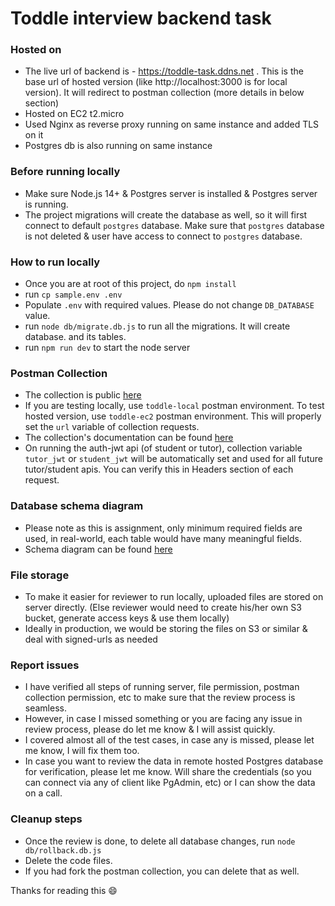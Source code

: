 # Toddle interview backend task

### Hosted on

-   The live url of backend is - https://toddle-task.ddns.net . This is the base url of hosted version (like http://localhost:3000 is for local version). It will redirect to postman collection (more details in below section)
-   Hosted on EC2 t2.micro
-   Used Nginx as reverse proxy running on same instance and added TLS on it
-   Postgres db is also running on same instance

### Before running locally

-   Make sure Node.js 14+ & Postgres server is installed & Postgres server is running.
-   The project migrations will create the database as well, so it will first connect to default `postgres` database. Make sure that `postgres` database is not deleted & user have access to connect to `postgres` database.

### How to run locally

-   Once you are at root of this project, do `npm install`
-   run `cp sample.env .env`
-   Populate `.env` with required values. Please do not change `DB_DATABASE` value.
-   run `node db/migrate.db.js` to run all the migrations. It will create database. and its tables.
-   run `npm run dev` to start the node server

### Postman Collection

-   The collection is public [here](https://www.postman.com/ym-356609/workspace/ym-team/collection/16305790-832c639b-bd7a-4e8d-ae20-4caa83107411?action=share&creator=16305790)
-   If you are testing locally, use `toddle-local` postman environment. To test hosted version, use `toddle-ec2` postman environment. This will properly set the `url` variable of collection requests.
-   The collection's documentation can be found [here](https://www.postman.com/ym-356609/workspace/ym-team/documentation/16305790-832c639b-bd7a-4e8d-ae20-4caa83107411)
-   On running the auth-jwt api (of student or tutor), collection variable `tutor_jwt` or `student_jwt` will be automatically set and used for all future tutor/student apis. You can verify this in Headers section of each request.

### Database schema diagram

-   Please note as this is assignment, only minimum required fields are used, in real-world, each table would have many meaningful fields.
-   Schema diagram can be found [here](https://drive.google.com/file/d/1fnWHnXkUHoHBziLjimchd73du1tU--5G/view)

### File storage

-   To make it easier for reviewer to run locally, uploaded files are stored on server directly. (Else reviewer would need to create his/her own S3 bucket, generate access keys & use them locally)
-   Ideally in production, we would be storing the files on S3 or similar & deal with signed-urls as needed

### Report issues

-   I have verified all steps of running server, file permission, postman collection permission, etc to make sure that the review process is seamless.
-   However, in case I missed something or you are facing any issue in review process, please do let me know & I will assist quickly.
-   I covered almost all of the test cases, in case any is missed, please let me know, I will fix them too.
-   In case you want to review the data in remote hosted Postgres database for verification, please let me know. Will share the credentials (so you can connect via any of client like PgAdmin, etc) or I can show the data on a call.

### Cleanup steps

-   Once the review is done, to delete all database changes, run `node db/rollback.db.js`
-   Delete the code files.
-   If you had fork the postman collection, you can delete that as well.

Thanks for reading this 😄
